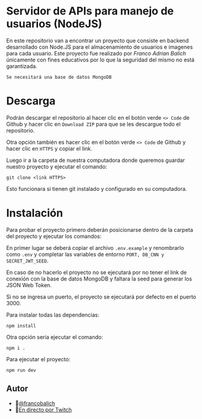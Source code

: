# Servidor de APIs para manejo de usuarios (NodeJS)

En este repositorio van a encontrar un proyecto que consiste en backend desarrollado con Node.JS para el almacenamiento de usuarios e imagenes para cada usuario. Este proyecto fue realizado por _Franco Adrian Balich_ únicamente con fines educativos por lo que la seguridad del mismo no está garantizada.

`Se necesitará una base de datos MongoDB`

# Descarga

Podrán descargar el repositorio al hacer clic en el botón verde `<> Code` de Github y hacer clic en `Download ZIP` para que se les descargue todo el repositorio.

Otra opción también es hacer clic en el botón verde `<> Code` de Github y hacer clic en `HTTPS` y copiar el link.

Luego ir a la carpeta de nuestra computadora donde queremos guardar nuestro proyecto y ejecutar el comando:

```
git clone <link HTTPS>
```

Esto funcionara si tienen git instalado y configurado en su computadora.

# Instalación

Para probar el proyecto primero deberán posicionarse dentro de la carpeta del proyecto y ejecutar los comandos:

En primer lugar se deberá copiar el archivo `.env.example` y renombrarlo como `.env` y completar las variables de entorno `PORT, DB_CNN y SECRET_JWT_SEED`.

En caso de no hacerlo el proyecto no se ejecutará por no tener el link de conexión con la base de datos MongoDB y faltara la seed para generar los JSON Web Token.


Si no se ingresa un puerto, el proyecto se ejecutará por defecto en el puerto 3000.

Para instalar todas las dependencias:

```
npm install
```

Otra opción seria ejecutar el comando:

```
npm i .
```

Para ejecutar el proyecto:

```
npm run dev
```

## Autor

- 📌[@francobalich](https://www.github.com/francobalich)
- 🔴[En directo por Twitch](https://www.twitch.tv/francolabs)
